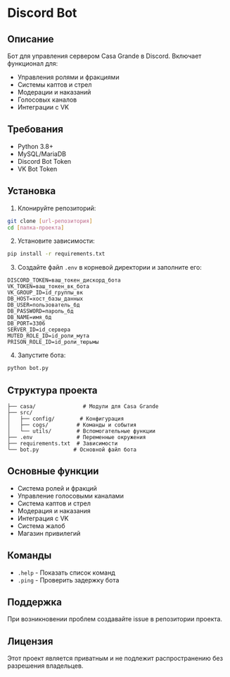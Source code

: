 # Discord Bot

## Описание
Бот для управления сервером Casa Grande в Discord. Включает функционал для:
- Управления ролями и фракциями
- Системы каптов и стрел
- Модерации и наказаний
- Голосовых каналов
- Интеграции с VK

## Требования
- Python 3.8+
- MySQL/MariaDB
- Discord Bot Token
- VK Bot Token

## Установка

1. Клонируйте репозиторий:
```bash
git clone [url-репозитория]
cd [папка-проекта]
```

2. Установите зависимости:
```bash
pip install -r requirements.txt
```

3. Создайте файл `.env` в корневой директории и заполните его:
```env
DISCORD_TOKEN=ваш_токен_дискорд_бота
VK_TOKEN=ваш_токен_вк_бота
VK_GROUP_ID=id_группы_вк
DB_HOST=хост_базы_данных
DB_USER=пользователь_бд
DB_PASSWORD=пароль_бд
DB_NAME=имя_бд
DB_PORT=3306
SERVER_ID=id_сервера
MUTED_ROLE_ID=id_роли_мута
PRISON_ROLE_ID=id_роли_тюрьмы
```

4. Запустите бота:
```bash
python bot.py
```

## Структура проекта
```
├── casa/               # Модули для Casa Grande
├── src/
│   ├── config/        # Конфигурация
│   ├── cogs/         # Команды и события
│   └── utils/        # Вспомогательные функции
├── .env              # Переменные окружения
├── requirements.txt  # Зависимости
└── bot.py           # Основной файл бота
```

## Основные функции
- Система ролей и фракций
- Управление голосовыми каналами
- Система каптов и стрел
- Модерация и наказания
- Интеграция с VK
- Система жалоб
- Магазин привилегий

## Команды
- `.help` - Показать список команд
- `.ping` - Проверить задержку бота

## Поддержка
При возникновении проблем создавайте issue в репозитории проекта.

## Лицензия
Этот проект является приватным и не подлежит распространению без разрешения владельцев. 

